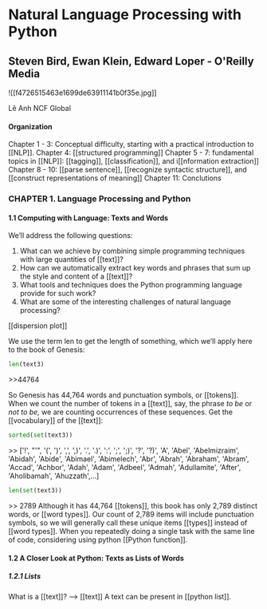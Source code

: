 # Natural Language Processing with Python   
## Steven Bird, Ewan Klein, Edward Loper - O'Reilly Media
![[f4726515463e1699de63911141b0f35e.jpg]]

 Lê Anh
 NCF Global

#### Organization
Chapter 1 - 3: Conceptual difficulty, starting with a practical introduction to [[NLP]]. 
Chapter 4: [[structured programming]]
Chapter 5 - 7: fundamental topics in [[NLP]]: [[tagging]], [[classification]], and i[[nformation extraction]]
Chapter 8 - 10: [[parse sentence]], [[recognize syntactic structure]], and [[construct representations of meaning]]
Chapter 11: Conclutions

### CHAPTER 1.  Language Processing and Python
#### 1.1 Computing with Language: Texts and Words
We’ll address the following questions:
1. What can we achieve by combining simple programming techniques with large quantities of [[text]]?
2. How can we automatically extract key words and phrases that sum up the style and content of a [[text]]?
3. What tools and techniques does the Python programming language provide for such work?
4. What are some of the interesting challenges of natural language processing?

[[dispersion plot]] 

We use the term len to get the length of something, which we’ll apply here to the book of Genesis:
``` python
len(text3)
```
\>>44764

So Genesis has 44,764 words and punctuation symbols, or [[tokens]]. 
When we count the number of tokens in a [[text]], say, the phrase *to be* or *not to be,* we are counting occurrences of these sequences.
Get the [[vocabulary]] of the [[text]]:
```python
sorted(set(text3))
```
\>> ['!', "'", '(', ')', ',', ',)', '.', '.)', ':', ';', ';)', '?', '?)', 'A', 'Abel', 'Abelmizraim', 'Abidah', 'Abide', 'Abimael', 'Abimelech', 'Abr', 'Abrah', 'Abraham', 'Abram', 'Accad', 'Achbor', 'Adah', 'Adam', 'Adbeel', 'Admah', 'Adullamite', 'After', 'Aholibamah', 'Ahuzzath',...]
```python
len(set(text3))
```
\>> 2789
Although it has 44,764 [[tokens]], this book has only 2,789 distinct words, or [[word types]]. Our count of 2,789 items will include punctuation symbols, so we will generally call these unique items [[types]] instead of [[word types]].
When you repeatedly doing a single task with the same line of code, considering using python [[Python function]]. 


#### 1.2 A Closer Look at Python: Texts as Lists of Words
##### 1.2.1 Lists
What is a [[text]]? --> [[text]] 
A text can be present in [[python list]]. 

